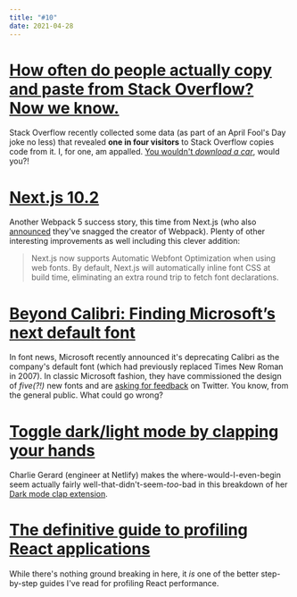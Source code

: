 ```yaml
---
title: "#10"
date: 2021-04-28
---
```

# [How often do people actually copy and paste from Stack Overflow? Now we know.](https://stackoverflow.blog/2021/04/19/how-often-do-people-actually-copy-and-paste-from-stack-overflow-now-we-know/)

Stack Overflow recently collected some data (as part of an April Fool's Day joke no less) that revealed **one in four visitors** to Stack Overflow copies code from it. I, for one, am appalled. [You wouldn't _download a car_](https://en.wikipedia.org/wiki/You_Wouldn%27t_Steal_a_Car), would you?!

# [Next.js 10.2](https://nextjs.org/blog/next-10-2)

Another Webpack 5 success story, this time from Next.js (who also [announced](https://nextjs.org/blog/next-10-2#growing-the-team) they've snagged the creator of Webpack). Plenty of other interesting improvements as well including this clever addition:

> Next.js now supports Automatic Webfont Optimization when using web fonts. By default, Next.js will automatically inline font CSS at build time, eliminating an extra round trip to fetch font declarations.

# [Beyond Calibri: Finding Microsoft’s next default font](https://www.microsoft.com/en-us/microsoft-365/blog/2021/04/28/beyond-calibri-finding-microsofts-next-default-font/)

In font news, Microsoft recently announced it's deprecating Calibri as the company's default font (which had previously replaced Times New Roman in 2007). In classic Microsoft fashion, they have commissioned the design of _five(?!)_ new fonts and are [asking for feedback](https://twitter.com/Microsoft/status/1387421368581455874) on Twitter. You know, from the general public. What could go wrong?

# [Toggle dark/light mode by clapping your hands](https://charliegerard.dev/blog/toggle-dark-mode-clapping-hands-chrome-extension)

Charlie Gerard (engineer at Netlify) makes the where-would-I-even-begin seem actually fairly well-that-didn't-seem-_too_-bad in this breakdown of her [Dark mode clap extension](https://github.com/charliegerard/dark-mode-clap-extension).

# [The definitive guide to profiling React applications](https://blog.asayer.io/the-definitive-guide-to-profiling-react-applications)

While there's nothing ground breaking in here, it _is_ one of the better step-by-step guides I've read for profiling React performance.

